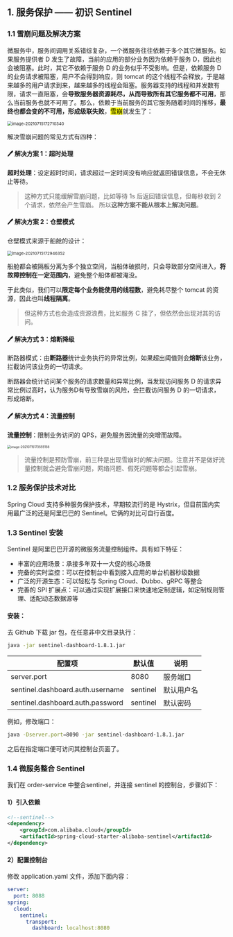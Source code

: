 ## 1. 服务保护 —— 初识 Sentinel

### 1.1 雪崩问题及解决方案

微服务中，服务间调用关系错综复杂，一个微服务往往依赖于多个其它微服务。如果服务提供者 D 发生了故障，当前的应用的部分业务因为依赖于服务 D，因此也会被阻塞。此时，其它不依赖于服务 D 的业务似乎不受影响。但是，依赖服务 D 的业务请求被阻塞，用户不会得到响应，则 tomcat 的这个线程不会释放，于是越来越多的用户请求到来，越来越多的线程会阻塞。服务器支持的线程和并发数有限，请求一直阻塞，会**导致服务器资源耗尽，从而导致所有其它服务都不可用**，那么当前服务也就不可用了。那么，依赖于当前服务的其它服务随着时间的推移，**最终也都会变的不可用，形成级联失败**，<mark>雪崩</mark>就发生了：

<img src="https://notebook-img-1304596351.cos.ap-beijing.myqcloud.com/img/image-20210715172710340.png" alt="image-20210715172710340" style="zoom: 67%;" />

解决雪崩问题的常见方式有四种：

#### :pen: 解决方案 1：超时处理

**超时处理**：设定超时时间，请求超过一定时间没有响应就返回错误信息，不会无休止等待。

> 这种方式只能缓解雪崩问题，比如等待 1s 后返回错误信息，但每秒收到 2 个请求，依然会产生雪崩。 所以**这种方案不能从根本上解决问题**。

#### :pen: 解决方案 2：仓壁模式

仓壁模式来源于船舱的设计：

<img src="https://notebook-img-1304596351.cos.ap-beijing.myqcloud.com/img/image-20210715172946352.png" alt="image-20210715172946352" style="zoom:67%;" />

船舱都会被隔板分离为多个独立空间，当船体破损时，只会导致部分空间进入，**将故障控制在一定范围内**，避免整个船体都被淹没。

于此类似，我们可以**限定每个业务能使用的线程数**，避免耗尽整个 tomcat 的资源，因此也叫**线程隔离**。

> 但这种方式也会造成资源浪费，比如服务 C 挂了，但依然会出现对其的访问。

#### :pen: 解决方式 3：熔断降级

断路器模式：由**断路器**统计业务执行的异常比例，如果超出阈值则会**熔断**该业务，拦截访问该业务的一切请求。

断路器会统计访问某个服务的请求数量和异常比例，当发现访问服务 D 的请求异常比例过高时，认为服务D有导致雪崩的风险，会拦截访问服务 D 的一切请求，形成熔断。

#### :pen: 解决方式 4：流量控制

**流量控制**：限制业务访问的 QPS，避免服务因流量的突增而故障。

<img src="https://notebook-img-1304596351.cos.ap-beijing.myqcloud.com/img/image-20210715173555158.png" alt="image-20210715173555158" style="zoom:50%;" />

> 流量控制是预防雪崩，前三种是出现雪崩时的解决问题。注意并不是做好流量控制就会避免雪崩问题，网络问题、假死问题等都会引起雪崩。

### 1.2 服务保护技术对比

Spring Cloud 支持多种服务保护技术，早期较流行的是 Hystrix，但目前国内实用最广泛的还是阿里巴巴的 Sentinel。它俩的对比可自行百度。

### 1.3 Sentinel 安装

Sentinel 是阿里巴巴开源的微服务流量控制组件。具有如下特征：

+ 丰富的应用场景：承接多年双十一大促的核心场景
+ 完备的实时监控：可以在控制台中看到接入应用的单台机器秒级数据
+ 广泛的开源生态：可以轻松与 Spring Cloud、Dubbo、gRPC 等整合
+ 完善的 SPI 扩展点：可以通过实现扩展接口来快速地定制逻辑，如定制规则管理、适配动态数据源等

#### 安装：

去 Github 下载 jar 包，在任意非中文目录执行：

```sh
java -jar sentinel-dashboard-1.8.1.jar
```

| 配置项                           | 默认值   | 说明       |
| -------------------------------- | -------- | ---------- |
| server.port                      | 8080     | 服务端口   |
| sentinel.dashboard.auth.username | sentinel | 默认用户名 |
| sentinel.dashboard.auth.password | sentinel | 默认密码   |

例如，修改端口：

```sh
java -Dserver.port=8090 -jar sentinel-dashboard-1.8.1.jar
```

之后在指定端口便可访问其控制台页面了。

### 1.4 微服务整合 Sentinel

我们在 order-service 中整合sentinel，并连接 sentinel 的控制台，步骤如下：

#### 1）引入依赖

```xml
<!--sentinel-->
<dependency>
    <groupId>com.alibaba.cloud</groupId> 
    <artifactId>spring-cloud-starter-alibaba-sentinel</artifactId>
</dependency>
```

#### 2）配置控制台

修改 application.yaml 文件，添加下面内容：

```yaml {7}
server:
  port: 8088
spring:
  cloud: 
    sentinel:
      transport:
        dashboard: localhost:8080
```

